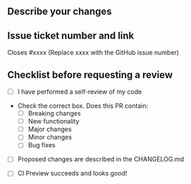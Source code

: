 ## Describe your changes

## Issue ticket number and link
Closes #xxxx (Replace xxxx with the GitHub issue number)

## Checklist before requesting a review
- [ ] I have performed a self-review of my code

- Check the correct box. Does this PR contain:
  - [ ] Breaking changes
  - [ ] New functionality
  - [ ] Major changes
  - [ ] Minor changes
  - [ ] Bug fixes

- [ ] Proposed changes are described in the CHANGELOG.md

- [ ] CI Preview succeeds and looks good!